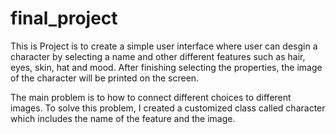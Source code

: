 # final_project

This is Project is to create a simple user interface where user can desgin a character by selecting a name and other different features such as hair, eyes, skin, hat and mood. After finishing selecting the properties, the image of the character will be printed on the screen. 

The main problem is to how to connect different choices to different images. To solve this problem, I created a customized class called character which includes the name of the feature and the image. 
